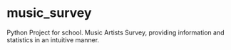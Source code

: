 # music_survey
Python Project for school. Music Artists Survey, providing information and statistics in an intuitive manner.
